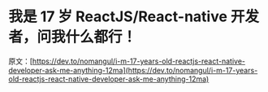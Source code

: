 # 我是 17 岁 ReactJS/React-native 开发者，问我什么都行！

原文：[https://dev.to/nomangul/i-m-17-years-old-reactjs-react-native-developer-ask-me-anything-12ma](https://dev.to/nomangul/i-m-17-years-old-reactjs-react-native-developer-ask-me-anything-12ma)